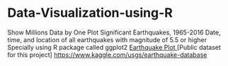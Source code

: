 # Data-Visualization-using-R
Show Millions Data by One Plot
Significant Earthquakes, 1965-2016
Date, time, and location of all earthquakes with magnitude of 5.5 or higher
Specially using R package called ggplot2
[Earthquake Plot ](./Rplot03-2.png)
[Public dataset for this project] https://www.kaggle.com/usgs/earthquake-database


